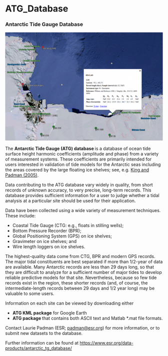 # ATG_Database
<h3>Antarctic Tide Gauge Database</h3>

<img src="ross_las-1024x702.png">

The <b>Antarctic Tide Gauge (ATG) database </b>is a database of ocean tide surface height harmonic coefficients (amplitude and phase) from a variety of measurement systems. These coefficients are primarily intended for users interested in validation of tide models for the Antarctic seas including the areas covered by the large floating ice shelves; see, e.g. <a href="https://agupubs.onlinelibrary.wiley.com/doi/full/10.1029/2005GL023901">King and Padman (2005)</a>.

Data contributing to the ATG database vary widely in quality, from short records of unknown accuracy, to very precise, long-term records. This database provides sufficient information for a user to judge whether a tidal analysis at a particular site should be used for their application.


Data have been collected using a wide variety of measurement techniques. These include:
<ul>
  <li>Coastal Tide Gauge (CTG: e.g., floats in stilling wells);</li>
    <li>Bottom Pressure Recorder (BPR);</li>
    <li>Global Positioning System (GPS) on ice shelves;</li>
    <li>Gravimeter on ice shelves; and</li>
    <li>Wire length loggers on ice shelves.</li>
  </ul>

The highest-quality data come from CTG, BPR and modern GPS records. The major tidal constituents are best separated if more than 1/2-year of data are available. Many Antarctic records are less than 29 days long, so that they are difficult to analyze for a sufficient number of major tides to develop reliable predictive models for that site. Nevertheless, because so few tide records exist in the region, these shorter records (and, of course, the intermediate-length records between 29 days and 1/2 year long) may be valuable to some users.

Information on each site can be viewed by downloading either 
<ul>
  <li> <b>ATG KML package</b> for Google Earth</li>
  <li> <b>ATG package </b> that contains both ASCII text and Matlab *.mat file formats. </li>
</ul>

Contact Laurie Padman (ESR; padman@esr.org) for more information, or to submit new datasets to the database.

Further information can be found at 
https://www.esr.org/data-products/antarctic_tg_database/
